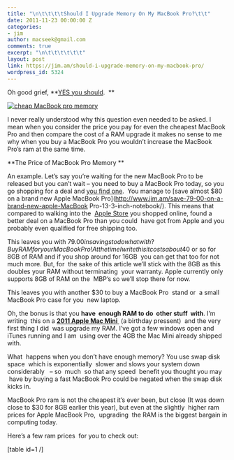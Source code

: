 ```yaml
---
title: "\n\t\t\t\tShould I Upgrade Memory On My MacBook Pro?\t\t"
date: 2011-11-23 00:00:00 Z
categories:
- jim
author: macseek@gmail.com
comments: true
excerpt: "\n\t\t\t\t\t\t"
layout: post
link: https://jim.am/should-i-upgrade-memory-on-my-macbook-pro/
wordpress_id: 5324
---
```


Oh good grief, **[YES you should](http://www.tkqlhce.com/click-1548159-10273954?url=http%3A%2F%2Fwww.crucial.com%2Fstore%2Faffiliateredirect.asp%3Fimodule%3DCT2KIT51264BC1339%26aid%3D10273954%26cid%3D777292%26subid%3D890%26PRS%3Duscj&cjsku=CT2KIT51264BC1339).  **




[![cheap MacBook pro memory](http://www.jim.am/wp-content/uploads/2012/04/Screen-Shot-2012-03-13-at-2.45.56-PM.png)](http://www.amazon.com/gp/product/B005CWIVYI/ref=as_li_ss_tl?ie=UTF8&tag=ramseeker-20&linkCode=as2&camp=1789&creative=390957&creativeASIN=B005CWIVYI)




I never really understood why this question even needed to be asked. I mean when you consider the price you pay for even the cheapest MacBook Pro and then compare the cost of a RAM upgrade it makes no sense to me why when you buy a MacBook Pro you wouldn’t increase the MacBook Pro’s ram at the same time.




**The Price of MacBook Pro Memory **




An example. Let’s say you’re waiting for the new MacBook Pro to be released but you can’t wait – you need to buy a MacBook Pro today, so you go shopping for a deal and [you find one](http://www.amazon.com/gp/product/B005CWIVYI/ref=as_li_ss_tl?ie=UTF8&tag=ramseeker-20&linkCode=as2&camp=1789&creative=390957&creativeASIN=B005CWIVYI).  You manage to [save almost $80 on a brand new Apple MacBook Pro](http://www.jim.am/save-79-00-on-a-brand-new-apple-MacBook Pro-13-3-inch-notebook/). This means that compared to walking into the  [Apple Store](http://www.apple.com) you shopped online, found a better deal on a MacBook Pro than you could  have got from Apple and you probably even qualified for free shipping too.




This leaves you with $79.00 in savings to do what with? Buy RAM for your MacBook Pro ! At the time I write this it costs about  $40 or so for 8GB of RAM and if you shop around for 16GB  you can get that too for not much more. But, for  the sake of this article we’ll stick with the 8GB as this doubles your RAM without terminating  your warranty. Apple currently only supports 8GB of RAM on the  MBP’s so we’ll stop there for now.




This leaves you with another $30 to buy a MacBook Pro  stand or  a small MacBook Pro case for you  new laptop.




Oh, the bonus is that you **have  enough RAM to do  other stuff  with**. I’m writing  this on a [**2011 Apple Mac Mini** ](http://www.amazon.com/gp/product/B004YLCLM6/ref=as_li_ss_tl?ie=UTF8&tag=ramseeker-20&linkCode=as2&camp=1789&creative=390957&creativeASIN=B004YLCLM6) (a birthday pressent)  and the very first thing I did  was upgrade my RAM. I’ve got a few windows open and iTunes running and I am  using over the 4GB the Mac Mini already shipped with.




What  happens when you don’t have enough memory? You use swap disk space  which is exponentially  slower and slows your system down considerably   – so  much  so that any speed  benefit you thought you may  have by buying a fast MacBook Pro could be negated when the swap disk kicks in.




MacBook Pro ram is not the cheapest it’s ever been, but close (It was down close to $30 for 8GB earlier this year), but even at the slightly  higher ram prices for Apple MacBook Pro,  upgrading  the RAM is the biggest bargain in computing today.




Here’s a few ram prices  for you to check out:




[table id=1 /]


		
